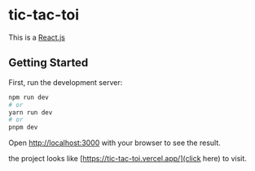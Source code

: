 # tic-tac-toi
This is a [React.js](https://reactjs.org/) 
## Getting Started

First, run the development server:

```bash
npm run dev
# or
yarn run dev
# or
pnpm dev
```

Open [http://localhost:3000](http://localhost:3000) with your browser to see the result.

the project looks like [https://tic-tac-toi.vercel.app/](click here) to visit.
